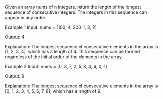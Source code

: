 Given an array nums of n integers, return the length of the longest sequence of consecutive integers. The integers in this sequence can appear in any order.

Example 1
Input: nums = [100, 4, 200, 1, 3, 2]

Output: 4

Explanation: The longest sequence of consecutive elements in the array is [1, 2, 3, 4], which has a length of 4. This sequence can be formed regardless of the initial order of the elements in the array.

Example 2
Input: nums = [0, 3, 7, 2, 5, 8, 4, 6, 0, 1]

Output: 9

Explanation: The longest sequence of consecutive elements in the array is [0, 1, 2, 3, 4, 5, 6, 7, 8], which has a length of 9.
